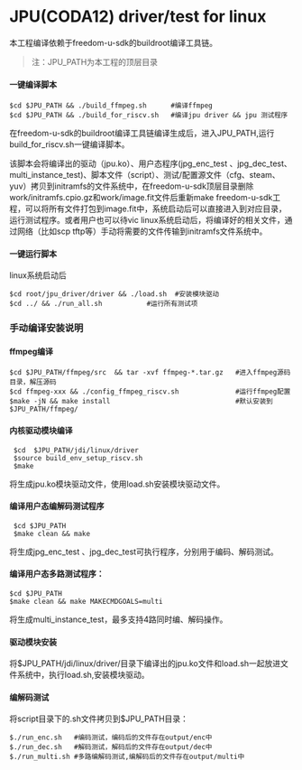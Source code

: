 # JPU(CODA12) driver/test  for linux

本工程编译依赖于freedom-u-sdk的buildroot编译工具链。

> 注：JPU_PATH为本工程的顶层目录

#### 一键编译脚本

```shell
$cd $JPU_PATH && ./build_ffmpeg.sh   	#编译ffmpeg
$cd $JPU_PATH && ./build_for_riscv.sh	#编译jpu driver && jpu 测试程序
```

在freedom-u-sdk的buildroot编译工具链编译生成后，进入JPU_PATH,运行build_for_riscv.sh一键编译脚本。

 该脚本会将编译出的驱动（jpu.ko）、用户态程序(jpg_enc_test 、jpg_dec_test、multi_instance_test)、脚本文件（script）、测试/配置源文件（cfg、steam、yuv）拷贝到initramfs的文件系统中，在freedom-u-sdk顶层目录删除work/initramfs.cpio.gz和work/image.fit文件后重新make freedom-u-sdk工程，可以将所有文件打包到image.fit中，系统启动后可以直接进入到对应目录，运行测试程序。或者用户也可以待vic linux系统启动后，将编译好的相关文件，通过网络（比如scp tftp等）手动将需要的文件传输到initramfs文件系统中。

#### 一键运行脚本

linux系统启动后

```shell
$cd root/jpu_driver/driver && ./load.sh  #安装模块驱动  
$cd ../ && ./run_all.sh 		  #运行所有测试项
```

### 手动编译安装说明

#### ffmpeg编译

```shell
$cd $JPU_PATH/ffmpeg/src  && tar -xvf ffmpeg-*.tar.gz   #进入ffmpeg源码目录，解压源码
$cd ffmpeg-xxx && ./config_ffmpeg_riscv.sh     			#运行ffmpeg配置
$make -jN && make install 								#默认安装到 $JPU_PATH/ffmpeg/
```

#### 内核驱动模块编译

```shell
 $cd  $JPU_PATH/jdi/linux/driver
 $source build_env_setup_riscv.sh
 $make
```

将生成jpu.ko模块驱动文件，使用load.sh安装模块驱动文件。

#### 编译用户态编解码测试程序

```shell
 $cd $JPU_PATH
 $make clean && make 
```

将生成jpg_enc_test 、jpg_dec_test可执行程序，分别用于编码、解码测试。

#### 编译用户态多路测试程序：

```shell
$cd $JPU_PATH
$make clean && make MAKECMDGOALS=multi
```

将生成multi_instance_test，最多支持4路同时编、解码操作。

#### 驱动模块安装

将$JPU_PATH/jdi/linux/driver/目录下编译出的jpu.ko文件和load.sh一起放进文件系统中，执行load.sh,安装模块驱动。

#### 编解码测试

将script目录下的.sh文件拷贝到$JPU_PATH目录：

```shell
$./run_enc.sh   #编码测试，编码后的文件存在output/enc中
$./run_dec.sh   #解码测试，解码后的文件存在output/dec中
$./run_multi.sh #多路编解码测试,编解码后的文件存在output/multi中
```



